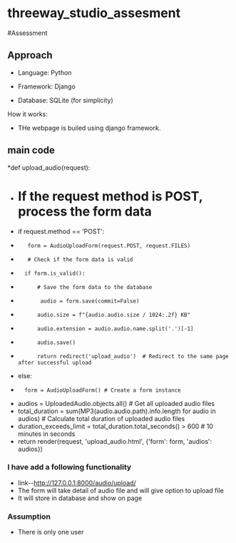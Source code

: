 # threeway_studio_assesment
#Assessment

## Approach 

* Language: Python
*  Framework: Django

* Database: SQLite (for simplicity)


How it works:

* THe webpage is builed using django framework.
## main code

*def upload_audio(request):
*    # If the request method is POST, process the form data
*    if request.method == 'POST':
*        form = AudioUploadForm(request.POST, request.FILES)
*        # Check if the form data is valid
*       if form.is_valid():
*           # Save the form data to the database
*            audio = form.save(commit=False)
*           audio.size = f"{audio.audio.size / 1024:.2f} KB"
*           audio.extension = audio.audio.name.split('.')[-1]
*           audio.save()
*           return redirect('upload_audio')  # Redirect to the same page after successful upload
*   else:
*       form = AudioUploadForm() # Create a form instance    
*   audios = UploadedAudio.objects.all() # Get all uploaded audio files
*    total_duration = sum(MP3(audio.audio.path).info.length for audio in audios) # Calculate total duration of uploaded audio files
*    duration_exceeds_limit = total_duration.total_seconds() > 600  # 10 minutes in seconds
*   return render(request, 'upload_audio.html', {'form': form, 'audios': audios})


### I have add a following functionality ###
* link--http://127.0.0.1:8000/audio/upload/
* The form will take  detail of audio file and will give option to upload file  
* It will store in database and show on page

### **Assumption** ###
* There is only one user

